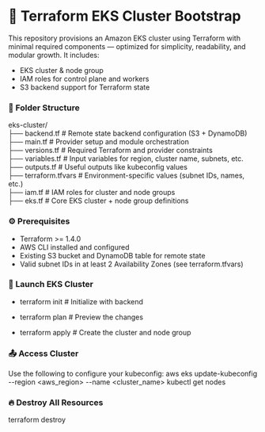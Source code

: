 # 🚀 Terraform EKS Cluster Bootstrap

This repository provisions an Amazon EKS cluster using Terraform with minimal required components — optimized for simplicity, readability, and modular growth. It includes:
- EKS cluster & node group
- IAM roles for control plane and workers
- S3 backend support for Terraform state



### 📁 Folder Structure

eks-cluster/                                                                    
                        ├── backend.tf                      # Remote state backend configuration (S3 + DynamoDB)                  
                        ├── main.tf                         # Provider setup and module orchestration                                 
                        ├── versions.tf           # Required Terraform and provider constraints                                 
                        ├── variables.tf          # Input variables for region, cluster name, subnets, etc.                       
                        ├── outputs.tf            # Useful outputs like kubeconfig values                                         
                        ├── terraform.tfvars      # Environment-specific values (subnet IDs, names, etc.)                            
                        ├── iam.tf                # IAM roles for cluster and node groups                                      
                        ├── eks.tf                # Core EKS cluster + node group definitions                                  


###  ⚙️ Prerequisites
- Terraform >= 1.4.0
- AWS CLI installed and configured
- Existing S3 bucket and DynamoDB table for remote state
- Valid subnet IDs in at least 2 Availability Zones (see terraform.tfvars)

### 🏁 Launch EKS Cluster
- terraform init        # Initialize with backend


- terraform plan        # Preview the changes


- terraform apply       # Create the cluster and node group



### 📤 Access Cluster

Use the following to configure your kubeconfig:
      aws eks update-kubeconfig --region <aws_region> --name <cluster_name>
      kubectl get nodes



### 🔥 Destroy All Resources

terraform destroy




